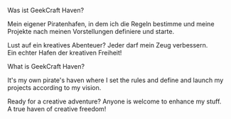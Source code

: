 Was ist GeekCraft Haven?

Mein eigener Piratenhafen, in dem ich die Regeln bestimme und meine Projekte nach meinen Vorstellungen definiere und starte.

Lust auf ein kreatives Abenteuer? Jeder darf mein Zeug verbessern.  
Ein echter Hafen der kreativen Freiheit! 


What is GeekCraft Haven? 

It's my own pirate's haven where I set the rules and define and launch my projects according to my vision.

Ready for a creative adventure? Anyone is welcome to enhance my stuff.  
A true haven of creative freedom!
